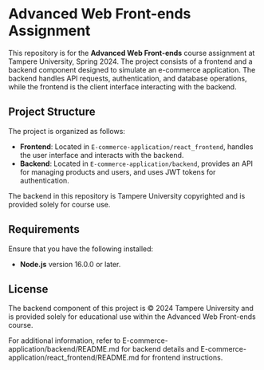 # Advanced Web Front-ends Assignment

This repository is for the **Advanced Web Front-ends** course assignment at Tampere University, Spring 2024. The project consists of a frontend and a backend component designed to simulate an e-commerce application. The backend handles API requests, authentication, and database operations, while the frontend is the client interface interacting with the backend.

## Project Structure
The project is organized as follows:
- **Frontend**: Located in `E-commerce-application/react_frontend`, handles the user interface and interacts with the backend.
- **Backend**: Located in `E-commerce-application/backend`, provides an API for managing products and users, and uses JWT tokens for authentication.

The backend in this repository is Tampere University copyrighted and is provided solely for course use.

## Requirements
Ensure that you have the following installed:
- **Node.js** version 16.0.0 or later.

## License
The backend component of this project is © 2024 Tampere University and is provided solely for educational use within the Advanced Web Front-ends course.

For additional information, refer to E-commerce-application/backend/README.md for backend details and E-commerce-application/react_frontend/README.md for frontend instructions.

